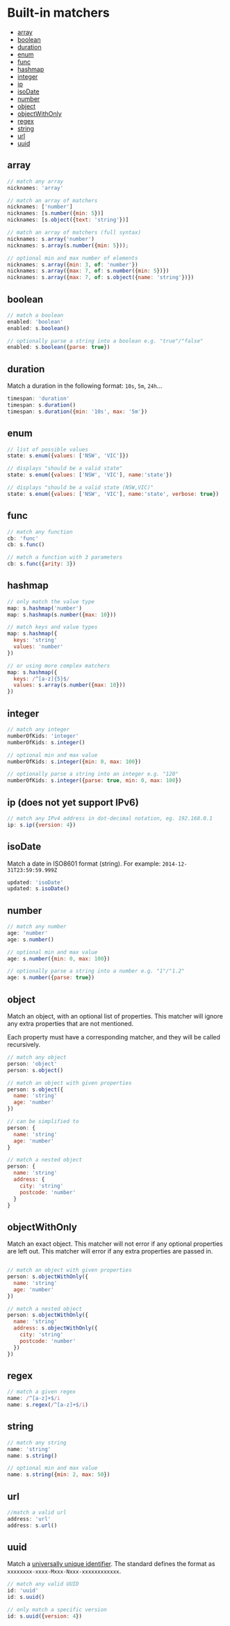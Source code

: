 # Built-in matchers

- [array](#array)
- [boolean](#boolean)
- [duration](#duration)
- [enum](#enum)
- [func](#func)
- [hashmap](#hashmap)
- [integer](#integer)
- [ip](#ip)
- [isoDate](#isoDate)
- [number](#number)
- [object](#object)
- [objectWithOnly](#objectWithOnly)
- [regex](#regex)
- [string](#string)
- [url](#url)
- [uuid](#uuid)

## array

```js
// match any array
nicknames: 'array'

// match an array of matchers
nicknames: ['number']
nicknames: [s.number({min: 5})]
nicknames: [s.object({text: 'string'})]

// match an array of matchers (full syntax)
nicknames: s.array('number')
nicknames: s.array(s.number({min: 5}));

// optional min and max number of elements
nicknames: s.array({min: 3, of: 'number'})
nicknames: s.array({max: 7, of: s.number({min: 5})})
nicknames: s.array({max: 7, of: s.object({name: 'string'})})
```

## boolean

```js
// match a boolean
enabled: 'boolean'
enabled: s.boolean()

// optionally parse a string into a boolean e.g. "true"/"false"
enabled: s.boolean({parse: true})
```

## duration

Match a duration in the following format: `10s`, `5m`, `24h`...

```js
timespan: 'duration'
timespan: s.duration()
timespan: s.duration({min: '10s', max: '5m'})
```

## enum

```js
// list of possible values
state: s.enum({values: ['NSW', 'VIC']})

// displays "should be a valid state"
state: s.enum({values: ['NSW', 'VIC'], name:'state'})

// displays "should be a valid state (NSW,VIC)"
state: s.enum({values: ['NSW', 'VIC'], name:'state', verbose: true})
```

## func

```js
// match any function
cb: 'func'
cb: s.func()

// match a function with 3 parameters
cb: s.func({arity: 3})
```

## hashmap

```js
// only match the value type
map: s.hashmap('number')
map: s.hashmap(s.number({max: 10}))

// match keys and value types
map: s.hashmap({
  keys: 'string'
  values: 'number'
})

// or using more complex matchers
map: s.hashmap({
  keys: /^[a-z]{5}$/
  values: s.array(s.number({max: 10}))
})
```

## integer

```js
// match any integer
numberOfKids: 'integer'
numberOfKids: s.integer()

// optional min and max value
numberOfKids: s.integer({min: 0, max: 100})

// optionally parse a string into an integer e.g. "120"
numberOfKids: s.integer({parse: true, min: 0, max: 100})
```

## ip (does not yet support IPv6)

```js
// match any IPv4 address in dot-decimal notation, eg. 192.168.0.1
ip: s.ip({version: 4})
```

## isoDate

Match a date in ISO8601 format (string).
For example: `2014-12-31T23:59:59.999Z`

```js
updated: 'isoDate'
updated: s.isoDate()
```

## number

```js
// match any number
age: 'number'
age: s.number()

// optional min and max value
age: s.number({min: 0, max: 100})

// optionally parse a string into a number e.g. "1"/"1.2"
age: s.number({parse: true})
```

## object

Match an object, with an optional list of properties.
This matcher will ignore any extra properties that are not mentioned.

Each property must have a corresponding matcher, and they will be called recursively.

```js
// match any object
person: 'object'
person: s.object()

// match an object with given properties
person: s.object({
  name: 'string'
  age: 'number'
})

// can be simplified to
person: {
  name: 'string'
  age: 'number'
}

// match a nested object
person: {
  name: 'string'
  address: {
    city: 'string'
    postcode: 'number'
  }
}
```

## objectWithOnly

Match an exact object.
This matcher will not error if any optional properties are left out.
This matcher will error if any extra properties are passed in.


```js

// match an object with given properties
person: s.objectWithOnly({
  name: 'string'
  age: 'number'
})

// match a nested object
person: s.objectWithOnly({
  name: 'string'
  address: s.objectWithOnly({
    city: 'string'
    postcode: 'number'
  })
})
```

## regex

```js
// match a given regex
name: /^[a-z]+$/i
name: s.regex(/^[a-z]+$/i)
```

## string

```js
// match any string
name: 'string'
name: s.string()

// optional min and max value
name: s.string({min: 2, max: 50})
```

## url

```js
//match a valid url
address: 'url'
address: s.url()
```

## uuid

Match a [universally unique identifier](http://en.wikipedia.org/wiki/Universally_unique_identifier).
The standard defines the format as `xxxxxxxx-xxxx-Mxxx-Nxxx-xxxxxxxxxxxx`.

```js
// match any valid UUID
id: 'uuid'
id: s.uuid()

// only match a specific version
id: s.uuid({version: 4})
```
